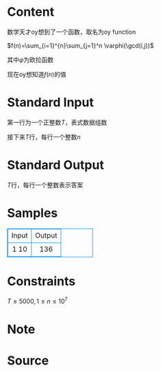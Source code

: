 
# Content

数学天才oy想到了一个函数，取名为oy function

$f(n)=\sum_{i=1}^{n}\sum_{j=1}^n \varphi(\gcd(i,j))$

其中$\varphi$为欧拉函数

现在oy想知道$f(n)$的值

# Standard Input

第一行为一个正整数$T$，表式数据组数

接下来$T$行，每行一个整数$n$

# Standard Output

$T$行，每行一个整数表示答案

# Samples

<style>
        table,table tr th, table tr td { border:1px solid #0094ff; }
        table { width: 200px; min-height: 25px; line-height: 25px; text-align: center; border-collapse: collapse;}   
    </style>
<table>
	<tr>
		<td>Input</td>
		<td>Output</td>
	</tr>
<tr><td>1
10</td><td>136</td></tr></table>


# Constraints

$T \le 5000,1 \le n \le 10^7$

# Note



# Source


